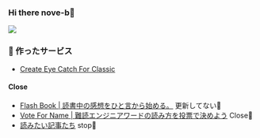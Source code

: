 ### Hi there nove-b👋

![](https://github-profile-summary-cards.vercel.app/api/cards/profile-details?username=nove-b&theme=github)

### 🚀 作ったサービス
- [Create Eye Catch For Classic](https://wordpress.org/plugins/create-eye-catch-for-classic/)

#### Close
- [ Flash Book | 読書中の感想をひと言から始める。](https://flash-book-progblog-sank.vercel.app/) 更新してない👻
- [Vote For Name | 難読エンジニアワードの読み方を投票で決めよう](https://vote-for-name.vercel.app/) Close🧱
- [読みたい記事たち](https://nove-b.github.io/feed/) stop🧱

